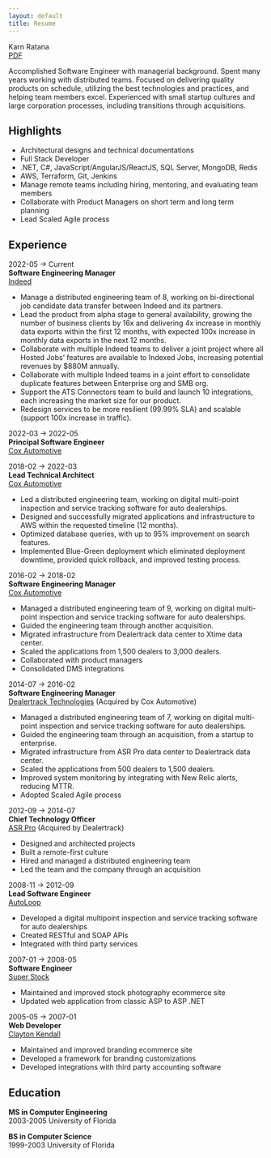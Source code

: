 ```yaml
---
layout: default
title: Resume
---
```


Karn Ratana  
[PDF](../assets/resume.pdf)  


Accomplished Software Engineer with managerial background.   Spent many years working with distributed teams.  Focused on delivering quality products on schedule, utilizing the best technologies and practices, and helping team members excel.  Experienced with small startup cultures and large corporation processes, including transitions through acquisitions.


## Highlights
- Architectural designs and technical documentations 
- Full Stack Developer
- .NET, C#, JavaScript/AngularJS/ReactJS, SQL Server, MongoDB, Redis
- AWS, Terraform, Git, Jenkins 
- Manage remote teams including hiring, mentoring, and evaluating team members
- Collaborate with Product Managers on short term and long term planning
- Lead Scaled Agile process


## Experience
2022-05 → Current  
**Software Engineering Manager**  
[Indeed](https://www.indeed.com/)  
- Manage a distributed engineering team of 8, working on bi-directional job candidate data transfer between Indeed and its partners.
- Lead the product from alpha stage to general availability, growing the number of business clients by 16x and delivering 4x increase in monthly data exports within the first 12 months, with expected 100x increase in monthly data exports in the next 12 months.
- Collaborate with multiple Indeed teams to deliver a joint project where all Hosted Jobs’ features are available to Indexed Jobs, increasing potential revenues by $880M annually.
- Collaborate with multiple Indeed teams in a joint effort to consolidate duplicate features between Enterprise org and SMB org. 
- Support the ATS Connectors team to build and launch 10 integrations, each increasing the market size for our product.
- Redesign services to be more resilient (99.99% SLA) and scalable (support 100x increase in traffic).

2022-03 → 2022-05  
**Principal Software Engineer**  
[Cox Automotive](https://www.coxautoinc.com/)  


2018-02 → 2022-03  
**Lead Technical Architect**  
[Cox Automotive](https://www.coxautoinc.com/)  
- Led a distributed engineering team, working on digital multi-point inspection and service tracking software for auto dealerships.
- Designed and successfully migrated applications and infrastructure to AWS within the requested timeline (12 months).
- Optimized database queries, with up to 95% improvement on search features.
- Implemented Blue-Green deployment which eliminated deployment downtime, provided quick rollback, and improved testing process.
   
2016-02 → 2018-02  
**Software Engineering Manager**  
[Cox Automotive](https://www.coxautoinc.com/)  
- Managed a distributed engineering team of 9, working on digital multi-point inspection and service tracking software for auto dealerships.
- Guided the engineering team through another acquisition.
- Migrated infrastructure from Dealertrack data center to Xtime data center.
- Scaled the applications from 1,500 dealers to 3,000 dealers.
- Collaborated with product managers
- Consolidated DMS integrations 

2014-07 → 2016-02  
**Software Engineering Manager**  
[Dealertrack Technologies](https://www.dealertrack.com) (Acquired by Cox Automotive)
- Managed a distributed engineering team of 7, working on digital multi-point inspection and service tracking software for auto dealerships.
- Guided the engineering team through an acquisition, from a startup to enterprise.
- Migrated infrastructure from ASR Pro data center to Dealertrack data center.
- Scaled the applications from 500 dealers to 1,500 dealers.
- Improved system monitoring by integrating with New Relic alerts, reducing MTTR.
- Adopted Scaled Agile process

2012-09 → 2014-07  
**Chief Technology Officer**  
[ASR Pro](https://www.asrpro.com) (Acquired by Dealertrack)  
- Designed and architected projects
- Built a remote-first culture
- Hired and managed a distributed engineering team
- Led the team and the company through an acquisition 

2008-11 → 2012-09  
**Lead Software Engineer**  
[AutoLoop](https://www.autoloop.com)  
- Developed a digital multipoint inspection and service tracking software for auto dealerships
- Created RESTful and SOAP APIs
- Integrated with third party services

2007-01 → 2008-05  
**Software Engineer**  
[Super Stock](https://www.superstock.com)  
- Maintained and improved stock photography ecommerce site
- Updated web application from classic ASP to ASP .NET

2005-05 → 2007-01  
**Web Developer**  
[Clayton Kendall](https://www.claytonkendall.com)
- Maintained and improved branding ecommerce site 
- Developed a framework for branding customizations
- Developed integrations with third party accounting software


## Education
**MS in Computer Engineering**  
2003-2005 University of Florida 

**BS in Computer Science**  
1999-2003 University of Florida 

